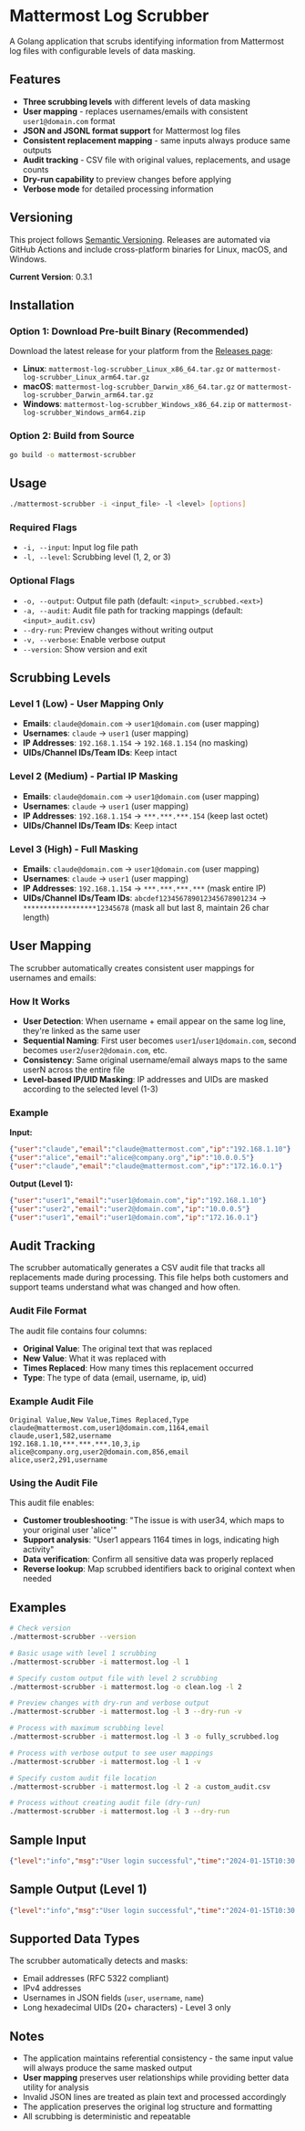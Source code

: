 # Mattermost Log Scrubber

A Golang application that scrubs identifying information from Mattermost log files with configurable levels of data masking.

## Features

- **Three scrubbing levels** with different levels of data masking
- **User mapping** - replaces usernames/emails with consistent `user1@domain.com` format
- **JSON and JSONL format support** for Mattermost log files
- **Consistent replacement mapping** - same inputs always produce same outputs
- **Audit tracking** - CSV file with original values, replacements, and usage counts
- **Dry-run capability** to preview changes before applying
- **Verbose mode** for detailed processing information

## Versioning

This project follows [Semantic Versioning](https://semver.org/). Releases are automated via GitHub Actions and include cross-platform binaries for Linux, macOS, and Windows.

**Current Version**: 0.3.1

## Installation

### Option 1: Download Pre-built Binary (Recommended)

Download the latest release for your platform from the [Releases page](https://github.com/anthropics/mattermost-log-scrubber/releases):

- **Linux**: `mattermost-log-scrubber_Linux_x86_64.tar.gz` or `mattermost-log-scrubber_Linux_arm64.tar.gz`
- **macOS**: `mattermost-log-scrubber_Darwin_x86_64.tar.gz` or `mattermost-log-scrubber_Darwin_arm64.tar.gz`  
- **Windows**: `mattermost-log-scrubber_Windows_x86_64.zip` or `mattermost-log-scrubber_Windows_arm64.zip`

### Option 2: Build from Source

```bash
go build -o mattermost-scrubber
```

## Usage

```bash
./mattermost-scrubber -i <input_file> -l <level> [options]
```

### Required Flags

- `-i, --input`: Input log file path
- `-l, --level`: Scrubbing level (1, 2, or 3)

### Optional Flags

- `-o, --output`: Output file path (default: `<input>_scrubbed.<ext>`)
- `-a, --audit`: Audit file path for tracking mappings (default: `<input>_audit.csv`)
- `--dry-run`: Preview changes without writing output
- `-v, --verbose`: Enable verbose output
- `--version`: Show version and exit

## Scrubbing Levels

### Level 1 (Low) - User Mapping Only
- **Emails**: `claude@domain.com` → `user1@domain.com` (user mapping)
- **Usernames**: `claude` → `user1` (user mapping)
- **IP Addresses**: `192.168.1.154` → `192.168.1.154` (no masking)
- **UIDs/Channel IDs/Team IDs**: Keep intact

### Level 2 (Medium) - Partial IP Masking
- **Emails**: `claude@domain.com` → `user1@domain.com` (user mapping)
- **Usernames**: `claude` → `user1` (user mapping)
- **IP Addresses**: `192.168.1.154` → `***.***.***.154` (keep last octet)
- **UIDs/Channel IDs/Team IDs**: Keep intact

### Level 3 (High) - Full Masking
- **Emails**: `claude@domain.com` → `user1@domain.com` (user mapping)
- **Usernames**: `claude` → `user1` (user mapping)
- **IP Addresses**: `192.168.1.154` → `***.***.***.***` (mask entire IP)
- **UIDs/Channel IDs/Team IDs**: `abcdef123456789012345678901234` → `******************12345678` (mask all but last 8, maintain 26 char length)

## User Mapping

The scrubber automatically creates consistent user mappings for usernames and emails:

### How It Works
- **User Detection**: When username + email appear on the same log line, they're linked as the same user
- **Sequential Naming**: First user becomes `user1`/`user1@domain.com`, second becomes `user2`/`user2@domain.com`, etc.
- **Consistency**: Same original username/email always maps to the same userN across the entire file
- **Level-based IP/UID Masking**: IP addresses and UIDs are masked according to the selected level (1-3)

### Example
**Input:**
```json
{"user":"claude","email":"claude@mattermost.com","ip":"192.168.1.10"}
{"user":"alice","email":"alice@company.org","ip":"10.0.0.5"}  
{"user":"claude","email":"claude@mattermost.com","ip":"172.16.0.1"}
```

**Output (Level 1):**
```json
{"user":"user1","email":"user1@domain.com","ip":"192.168.1.10"}
{"user":"user2","email":"user2@domain.com","ip":"10.0.0.5"}
{"user":"user1","email":"user1@domain.com","ip":"172.16.0.1"}
```

## Audit Tracking

The scrubber automatically generates a CSV audit file that tracks all replacements made during processing. This file helps both customers and support teams understand what was changed and how often.

### Audit File Format

The audit file contains four columns:
- **Original Value**: The original text that was replaced
- **New Value**: What it was replaced with
- **Times Replaced**: How many times this replacement occurred
- **Type**: The type of data (email, username, ip, uid)

### Example Audit File

```csv
Original Value,New Value,Times Replaced,Type
claude@mattermost.com,user1@domain.com,1164,email
claude,user1,582,username
192.168.1.10,***.***.***.10,3,ip
alice@company.org,user2@domain.com,856,email
alice,user2,291,username
```

### Using the Audit File

This audit file enables:
- **Customer troubleshooting**: "The issue is with user34, which maps to your original user 'alice'"
- **Support analysis**: "User1 appears 1164 times in logs, indicating high activity"
- **Data verification**: Confirm all sensitive data was properly replaced
- **Reverse lookup**: Map scrubbed identifiers back to original context when needed

## Examples

```bash
# Check version
./mattermost-scrubber --version

# Basic usage with level 1 scrubbing
./mattermost-scrubber -i mattermost.log -l 1

# Specify custom output file with level 2 scrubbing
./mattermost-scrubber -i mattermost.log -o clean.log -l 2

# Preview changes with dry-run and verbose output
./mattermost-scrubber -i mattermost.log -l 3 --dry-run -v

# Process with maximum scrubbing level
./mattermost-scrubber -i mattermost.log -l 3 -o fully_scrubbed.log

# Process with verbose output to see user mappings
./mattermost-scrubber -i mattermost.log -l 1 -v

# Specify custom audit file location
./mattermost-scrubber -i mattermost.log -l 2 -a custom_audit.csv

# Process without creating audit file (dry-run)
./mattermost-scrubber -i mattermost.log -l 3 --dry-run
```

## Sample Input

```json
{"level":"info","msg":"User login successful","time":"2024-01-15T10:30:45.123Z","user":"claude","user_id":"abcdef123456789012345678901234","email":"claude@example.com","ip":"192.168.1.154","team":"engineering","team_id":"zyxwvu987654321098765432109876"}
```

## Sample Output (Level 1)

```json
{"level":"info","msg":"User login successful","time":"2024-01-15T10:30:45.123Z","user":"user1","user_id":"abcdef123456789012345678901234","email":"user1@domain.com","ip":"192.168.1.154","team":"engineering","team_id":"zyxwvu987654321098765432109876"}
```

## Supported Data Types

The scrubber automatically detects and masks:
- Email addresses (RFC 5322 compliant)
- IPv4 addresses
- Usernames in JSON fields (`user`, `username`, `name`)
- Long hexadecimal UIDs (20+ characters) - Level 3 only

## Notes

- The application maintains referential consistency - the same input value will always produce the same masked output
- **User mapping** preserves user relationships while providing better data utility for analysis
- Invalid JSON lines are treated as plain text and processed accordingly
- The application preserves the original log structure and formatting
- All scrubbing is deterministic and repeatable